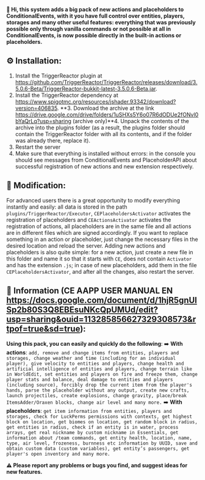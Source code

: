 **👋 Hi, this system adds a big pack of new actions and placeholders to ConditionalEvents, with it you have full control over entities, players, storages and many other useful features: everything that was previously possible only through vanilla commands or not possible at all in ConditionalEvents, is now possible directly in the built-in actions or placeholders.**

## ⚙️ Installation:
1. Install the TriggerReactor plugin at https://github.com/TriggerReactor/TriggerReactor/releases/download/3.5.0.6-Beta/TriggerReactor-bukkit-latest-3.5.0.6-Beta.jar.
2. Install the TriggerReactor dependency at https://www.spigotmc.org/resources/jshader.93342/download?version=406835.
**3. Download the archive at the link https://drive.google.com/drive/folders/1uSHXs5Y6o07R6dODUe2fONvl0bYaQrLq?usp=sharing (archive only)**4. Unpack the contents of the archive into the plugins folder (as a result, the plugins folder should contain the TriggerReactor folder with all its contents, and if the folder was already there, replace it).
5. Restart the server
6. Make sure that everything is installed without errors: in the console you should see messages from ConditionalEvents and PlaceholderAPI about successful registration of new actions and new extension respectively.

## 🔧 Modification:
For advanced users there is a great opportunity to modify everything instantly and easily: all data is stored in the path ``plugins/TriggerReactor/Executor``, ``CEPlaceholdersActivator`` activates the registration of placeholders and ``CEActionsActivator`` activates the registration of actions, all placeholders are in the same file and all actions are in different files which are signed accordingly. If you want to replace something in an action or placeholder, just change the necessary files in the desired location and reload the server. Adding new actions and placeholders is also quite simple: for a new action, just create a new file in this folder and name it so that it starts with ``CE``, does not contain ``Activator`` and has the extension ``.js``; in case of new placeholders, add them in the file ``CEPlaceholdersActivator``, and after all the changes, also restart the server.

## 📌 Information (CE AAPP USER MANUAL EN https://docs.google.com/document/d/1hjR5gnUISp2b80S3Q8EBEsuNKcQpUMUd/edit?usp=sharing&ouid=113285856627329308573&rtpof=true&sd=true):
**Using this pack, you can easily and quickly do the following**: 
➡️ **With actions**: ``add, remove and change items from entities, players and storages, change weather and time (including for an individual player), give velocity to entities and players, change health and artificial intelligence of entities and players, change terrain like in WorldEdit, set entities and players on fire and freeze them, change player stats and balance, deal damage to entities and players (including source), forcibly drop the current item from the player's hands, parse the placeholder without any output, create new crafts, launch projectiles, create explosions, change gravity, place/break ItemsAdder/Oraxen blocks, change air level and many more.``
➡️ **With placeholders**: ``get item information from entities, players and storages, check for LuckPerms permissions with contexts, get highest block on location, get biomes on location, get random block in radius, get entities in radius, check if an entity is in water, process arrays, get real nickname by custom nickname in Essentials, get information about /team commands, get entity health, location, name, type, air level, frozeness, burnness etc information by UUID, save and obtain custom data (custom variables), get entity’s passengers, get player's open inventory and many more.``

**⚠️ Please report any problems or bugs you find, and suggest ideas for new features.**
